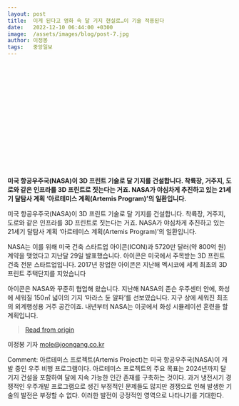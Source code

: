 ```yaml
---
layout: post
title:  이게 된다고 영화 속 달 기지 현실로…이 기술 적용된다
date:   2022-12-10 06:44:00 +0300
image:  /assets/images/blog/post-7.jpg
author: 이정봉
tags:   중앙일보 
---
```

<br><br><br><br><br><br><br><br><br><br><br><br><br><br>

**미국 항공우주국(NASA)이 3D 프린트 기술로 달 기지를 건설합니다. 착륙장, 거주지, 도로와 같은 인프라를 3D 프린트로 짓는다는 거죠. NASA가 야심차게 추진하고 있는 21세기 달탐사 계획 ‘아르테미스 계획(Artemis Program)’의 일환입니다.**

미국 항공우주국(NASA)이 3D 프린트 기술로 달 기지를 건설합니다. 착륙장, 거주지, 도로와 같은 인프라를 3D 프린트로 짓는다는 거죠. NASA가 야심차게 추진하고 있는 21세기 달탐사 계획 ‘아르테미스 계획(Artemis Program)’의 일환입니다.

NASA는 이를 위해 미국 건축 스타트업 아이콘(ICON)과 5720만 달러(약 800억 원) 계약을 맺었다고 지난달 29일 발표했습니다. 아이콘은 미국에서 주목받는 3D 프린트 건축 전문 스타트업입니다. 2017년 창업한 아이콘은 지난해 멕시코에 세계 최초의 3D 프린트 주택단지를 지었습니다

아이콘은 NASA와 꾸준히 협업해 왔습니다. 지난해 NASA의 존슨 우주센터 안에, 화성에 세워질 150㎡ 넓이의 기지 ‘마라스 듄 알파’를 선보였습니다. 지구 상에 세워진 최초의 외계행성용 거주 공간이죠. 내년부터 NASA는 이곳에서 화성 시뮬레이션 훈련을 할 계획입니다.


> <a href="https://www.joongang.co.kr/article/25124669#home">Read from origin</a>

이정봉 기자 mole@joongang.co.kr

Comment: 아르테미스 프로젝트(Artemis Project)는 미국 항공우주국(NASA)이 개발 중인 우주 비행 프로그램이다. 아르테미스 프로젝트의 주요 목표는 2024년까지 달 기지 건설을 포함하여 달에 지속 가능한 인간 존재를 구축하는 것이다. 과거 냉전시기 경쟁적인 우주개발 프로그램으로 생긴 부정적인 문제들도 많지만 경쟁으로 인해 발생한 기술의 발전은 부정할 수 없다. 이러한 발전이 긍정적인 영역으로 나타나기를 기대한다.

